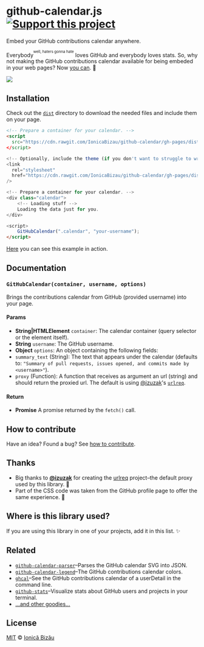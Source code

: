 # github-calendar.js [![Support this project][donate-now]][paypal-donations]

Embed your GitHub contributions calendar anywhere.

Everybody<sup><sup>well, haters gonna hate</sup></sup> loves GitHub and everybody loves stats. So, why not making the GitHub contributions calendar available for being embeded in your web pages? Now [you can](https://ionicabizau.github.io/github-calendar/example). :tada:

[![](http://i.imgur.com/S1h8XoB.jpg)](https://ionicabizau.github.io/github-calendar/example)

## Installation

Check out the [`dist`](/dist) directory to download the needed files and include them on your page.

```html
<!-- Prepare a container for your calendar. -->
<script
  src="https://cdn.rawgit.com/IonicaBizau/github-calendar/gh-pages/dist/github-calendar.min.js"
</script>

<!-- Optionally, include the theme (if you don't want to struggle to write the CSS) -->
<link
  rel="stylesheet"
  href="https://cdn.rawgit.com/IonicaBizau/github-calendar/gh-pages/dist/github-calendar.css"
/>

<!-- Prepare a container for your calendar. -->
<div class="calendar">
    <!-- Loading stuff -->
    Loading the data just for you.
</div>

<script>
    GitHubCalendar(".calendar", "your-username");
</script>
```

[Here](http://jsbin.com/wewihogevu/edit?html,output) you can see this example in action.

## Documentation

### `GitHubCalendar(container, username, options)`
Brings the contributions calendar from GitHub (provided username) into your page.

#### Params
- **String|HTMLElement** `container`: The calendar container (query selector or the element itself).
- **String** `username`: The GitHub username.
- **Object** `options`: An object containing the following fields:
 - `summary_text` (String): The text that appears under the calendar (defaults to: `"Summary of
   pull requests, issues opened, and commits made by <username>"`).
 - `proxy` (Function): A function that receives as argument an url (string) and should return the proxied url.
   The default is using [@izuzak](https://github.com/izuzak)'s [`urlreq`](https://github.com/izuzak/urlreq).

#### Return
- **Promise** A promise returned by the `fetch()` call.

## How to contribute
Have an idea? Found a bug? See [how to contribute][contributing].

## Thanks

 - Big thanks to [**@izuzak**](https://github.com/izuzak) for creating the [urlreq](https://github.com/izuzak/urlreq) project–the default proxy used by this library. :cake:
 - Part of the CSS code was taken from the GitHub profile page to offer the same experience. :art:

## Where is this library used?
If you are using this library in one of your projects, add it in this list. :sparkles:

## Related

 - [`github-calendar-parser`](https://github.com/IonicaBizau/github-calendar-parser)–Parses the GitHub calendar SVG into JSON.
 - [`github-calendar-legend`](https://github.com/IonicaBizau/github-calendar-legend)–The GitHub contributions calendar colors.
 - [`ghcal`](https://github.com/IonicaBizau/ghcal)–See the GitHub contributions calendar of a userDetail in the command line.
 - [`github-stats`](https://github.com/IonicaBizau/github-stats)–Visualize stats about GitHub users and projects in your terminal.
 - [...and other goodies...](https://github.com/search?q=userDetail%3AIonicaBizau+github)

## License

[MIT][license] © [Ionică Bizău][website]

[paypal-donations]: https://www.paypal.com/cgi-bin/webscr?cmd=_s-xclick&hosted_button_id=RVXDDLKKLQRJW
[donate-now]: http://i.imgur.com/6cMbHOC.png

[license]: http://showalicense.com/?fullname=Ionic%C4%83%20Biz%C4%83u%20%3Cbizauionica%40gmail.com%3E%20(http%3A%2F%2Fionicabizau.net)&year=2016#license-mit
[website]: http://ionicabizau.net
[contributing]: /CONTRIBUTING.md
[docs]: /DOCUMENTATION.md
